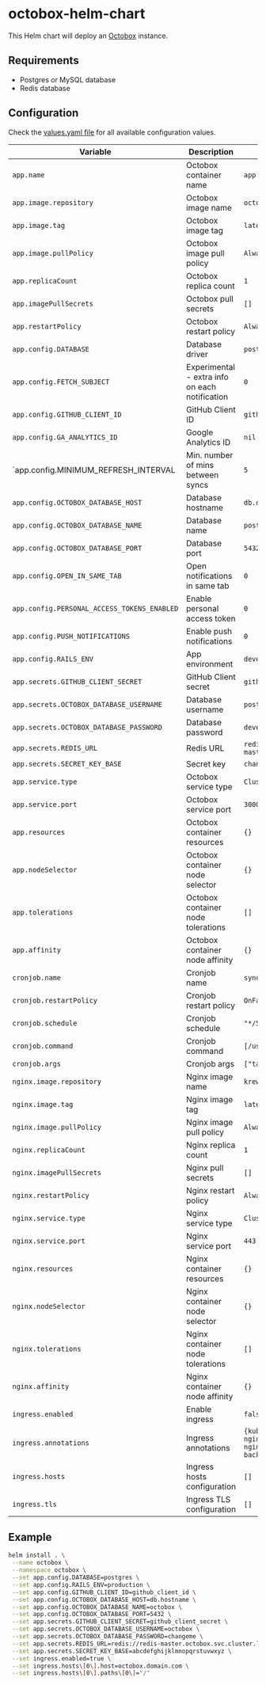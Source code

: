 # octobox-helm-chart

This Helm chart will deploy an [Octobox](https://github.com/octobox/octobox) instance.

## Requirements

* Postgres or MySQL database
* Redis database

## Configuration

Check the [values.yaml file](values.yaml) for all available configuration values.

| Variable                                    | Description                                    | Default                                          |
|---------------------------------------------|------------------------------------------------|--------------------------------------------------|
| `app.name`                                  | Octobox container name                         | `app`                                            |
| `app.image.repository`                      | Octobox image name                             | `octoboxio/octobox`                              |
| `app.image.tag`                             | Octobox image tag                              | `latest`                                         |
| `app.image.pullPolicy`                      | Octobox image pull policy                      | `Always`                                         |
| `app.replicaCount`                          | Octobox replica count                          | `1`                                              |
| `app.imagePullSecrets`                      | Octobox pull secrets                           | `[]`                                             |
| `app.restartPolicy`                         | Octobox restart policy                         | `Always`                                         |
| `app.config.DATABASE`                       | Database driver                                | `postgres`                                       |
| `app.config.FETCH_SUBJECT`                  | Experimental - extra info on each notification | `0`                                              |
| `app.config.GITHUB_CLIENT_ID`               | GitHub Client ID                               | `github_client_id`                               |
| `app.config.GA_ANALYTICS_ID`                | Google Analytics ID                            | `nil`                                            |
| `app.config.MINIMUM_REFRESH_INTERVAL        | Min. number of mins between syncs              | `5`                                              |
| `app.config.OCTOBOX_DATABASE_HOST`          | Database hostname                              | `db.octobox.svc.cluster.local`                   |
| `app.config.OCTOBOX_DATABASE_NAME`          | Database name                                  | `postgres`                                       |
| `app.config.OCTOBOX_DATABASE_PORT`          | Database port                                  | `5432`                                           |
| `app.config.OPEN_IN_SAME_TAB`               | Open notifications in same tab                 | `0`                                              |
| `app.config.PERSONAL_ACCESS_TOKENS_ENABLED` | Enable personal access token                   | `0`                                              |
| `app.config.PUSH_NOTIFICATIONS`             | Enable push notifications                      | `0`                                              |
| `app.config.RAILS_ENV`                      | App environment                                | `development`                                    |
| `app.secrets.GITHUB_CLIENT_SECRET`          | GitHub Client secret                           | `github_client_secret`                           |
| `app.secrets.OCTOBOX_DATABASE_USERNAME`     | Database username                              | `postgres`                                       |
| `app.secrets.OCTOBOX_DATABASE_PASSWORD`     | Database password                              | `development`                                    |
| `app.secrets.REDIS_URL`                     | Redis URL                                      | `redis://redis-master.octobox.svc.cluster.local` |
| `app.secrets.SECRET_KEY_BASE`               | Secret key                                     | `changeme`                                       |
| `app.service.type`                          | Octobox service type                           | `ClusterIP`                                      |
| `app.service.port`                          | Octobox service port                           | `3000`                                           |
| `app.resources`                             | Octobox container resources                    | `{}`                                             |
| `app.nodeSelector`                          | Octobox container node selector                | `{}`                                             |
| `app.tolerations`                           | Octobox container node tolerations             | `[]`                                             |
| `app.affinity`                              | Octobox container node affinity                | `{}`                                             |
| `cronjob.name`                              | Cronjob name                                   | `sync-notifications`                             |
| `cronjob.restartPolicy`                     | Cronjob restart policy                         | `OnFailure`                                      |
| `cronjob.schedule`                          | Cronjob schedule                               | `"*/5 * * * *"`                                  |
| `cronjob.command`                           | Cronjob command                                | `[/usr/local/bin/rake]`                          |
| `cronjob.args`                              | Cronjob args                                   | `["tasks:sync_notifications"]`                   |
| `nginx.image.repository`                    | Nginx image name                               | `krewh/hardened-nginx`                           |
| `nginx.image.tag`                           | Nginx image tag                                | `latest`                                         |
| `nginx.image.pullPolicy`                    | Nginx image pull policy                        | `Always`                                         |
| `nginx.replicaCount`                        | Nginx replica count                            | `1`                                              |
| `nginx.imagePullSecrets`                    | Nginx pull secrets                             | `[]`                                             |
| `nginx.restartPolicy`                       | Nginx restart policy                           | `Always`                                         |
| `nginx.service.type`                        | Nginx service type                             | `ClusterIP`                                      |
| `nginx.service.port`                        | Nginx service port                             | `443`                                            |
| `nginx.resources`                           | Nginx container resources                      | `{}`                                             |
| `nginx.nodeSelector`                        | Nginx container node selector                  | `{}`                                             |
| `nginx.tolerations`                         | Nginx container node tolerations               | `[]`                                             |
| `nginx.affinity`                            | Nginx container node affinity                  | `{}`                                             |
| `ingress.enabled`                           | Enable ingress                                 | `false`                                          |
| `ingress.annotations`                       | Ingress annotations                            | `{kubernetes.io/ingress.class: nginx, nginx.ingress.kubernetes.io/secure-backends: "true"}` |
| `ingress.hosts`                             | Ingress hosts configuration                    | `[]`                                             |
| `ingress.tls`                               | Ingress TLS configuration                      | `[]`                                             |

## Example

```bash
helm install . \
 --name octobox \
 --namespace octobox \
 --set app.config.DATABASE=postgres \
 --set app.config.RAILS_ENV=production \
 --set app.config.GITHUB_CLIENT_ID=github_client_id \
 --set app.config.OCTOBOX_DATABASE_HOST=db.hostname \
 --set app.config.OCTOBOX_DATABASE_NAME=octobox \
 --set app.config.OCTOBOX_DATABASE_PORT=5432 \
 --set app.secrets.GITHUB_CLIENT_SECRET=github_client_secret \
 --set app.secrets.OCTOBOX_DATABASE_USERNAME=octobox \
 --set app.secrets.OCTOBOX_DATABASE_PASSWORD=changeme \
 --set app.secrets.REDIS_URL=redis://redis-master.octobox.svc.cluster.local \
 --set app.secrets.SECRET_KEY_BASE=abcdefghijklmnopqrstuvwxyz \
 --set ingress.enabled=true \
 --set ingress.hosts\[0\].host=octobox.domain.com \
 --set ingress.hosts\[0\].paths\[0\]="/"
```

